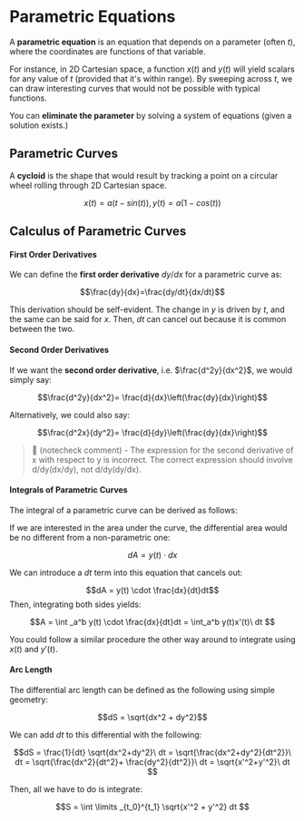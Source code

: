 # Parametric Equations

A **parametric equation** is an equation that depends on a parameter (often $t$), where the coordinates are functions of that variable.

For instance, in 2D Cartesian space, a function $x(t)$ and $y(t)$ will yield scalars for any value of $t$ (provided that it's within range). By sweeping across $t$, we can draw interesting curves that would not be possible with typical functions.

You can **eliminate the parameter** by solving a system of equations (given a solution exists.)

## Parametric Curves

A **cycloid** is the shape that would result by tracking a point on a circular wheel rolling through 2D Cartesian space.

$$x(t) = a(t-sin(t)), y(t) = a(1-cos(t)) \tag{Cycloid}$$

## Calculus of Parametric Curves

#### First Order Derivatives

We can define the **first order derivative**  ${dy}/{dx}$ for a parametric curve as:

$$\frac{dy}{dx}=\frac{dy/dt}{dx/dt}$$

This derivation should be self-evident. The change in $y$ is driven by $t$, and the same can be said for $x$. Then, $dt$ can cancel out because it is common between the two.

#### Second Order Derivatives

If we want the **second order derivative**, i.e. $\frac{d^2y}{dx^2}$, we would simply say:

$$\frac{d^2y}{dx^2}= \frac{d}{dx}\left(\frac{dy}{dx}\right)$$

Alternatively, we could also say:

$$\frac{d^2x}{dy^2}= \frac{d}{dy}\left(\frac{dy}{dx}\right)$$
> 🤖 (notecheck comment) - The expression for the second derivative of x with respect to y is incorrect. The correct expression should involve d/dy(dx/dy), not d/dy(dy/dx).

#### Integrals of Parametric Curves

The integral of a parametric curve can be derived as follows:

If we are interested in the area under the curve, the differential area would be no different from a non-parametric one:

$$dA = y(t) \cdot dx$$

We can introduce a $dt$ term into this equation that cancels out:

$$dA = y(t) \cdot \frac{dx}{dt}dt$$
Then, integrating both sides yields:

$$A = \int _a^b y(t) \cdot \frac{dx}{dt}dt = \int_a^b y(t)x'(t)\ dt $$

You could follow a similar procedure the other way around to integrate using $x(t)$ and $y'(t)$. 

#### Arc Length

The differential arc length can be defined as the following using simple geometry:

$$dS = \sqrt{dx^2 + dy^2}$$

We can add $dt$ to this differential with the following:

$$dS = \frac{1}{dt} \sqrt{dx^2+dy^2}\ dt = \sqrt{\frac{dx^2+dy^2}{dt^2}}\ dt = \sqrt{\frac{dx^2}{dt^2}+ \frac{dy^2}{dt^2}}\ dt = \sqrt{x'^2+y'^2}\ dt $$

Then, all we have to do is integrate:

$$S = \int \limits _{t_0}^{t_1} \sqrt{x'^2 + y'^2} dt $$